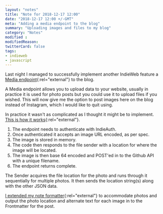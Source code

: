 ```yaml
---
layout: "notes"
title: "Note for 2018-12-17 12:00"
date: "2018-12-17 12:00 +/-GMT"
meta: "Adding a media endpoint to the blog"
summary: "Uploading images and files to my blog"
category: "Notes"
modified :
modifiedReason:
twitterCard: false
tags:
- indieweb
- javascript
---
```


Last night I managed to successfully implement another IndieWeb feature a [Media endpoint](https://www.w3.org/TR/micropub/#media-endpoint){:rel="external"} to the blog.

A Media endpoint allows you to upload data to your website, usually in practice it is used for photo posts but you could use it to upload files if you wished. This will now give me the option to post images here on the blog instead of Instagram, which I would like to quit using.

In practice it wasn't as complicated as I thought it might be to implement. [This is how it works](https://github.com/vipickering/mastr-cntrl/blob/master/app/routes/post/media.js){:rel="external"}.

1. The endpoint needs to authenticate with IndieAuth.
2. Once authenticated it accepts an image URL encoded, as per spec.
3. The image is stored in memory.
4. The code then responds to the file sender with a location for where the image will be located.
5. The image is then base 64 encoded and POST'ed in to the Github API with a unique filename.
6. The endpoint returns complete.

The Sender acquires the file location for the photo and runs through it sequentially for multiple photos. It then sends the location string(s) along with the other JSON data.

[I extended my note formatter](https://github.com/vipickering/mastr-cntrl/blob/master/app/functions/formatters/note.js){:rel="external"} to accommodate photos and output the photo location and alternate text for each image in to the Frontmatter for the post.
